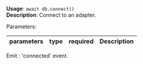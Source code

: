 **Usage**: `await db.connect()`      
**Description**: Connect to an adapter.

Parameters: 

| parameters             | type               | required       | Description                                                                                      |  
|------------------------|--------------------|----------------| ------------------------------------------------------------------------------------------------ |

Emit : 'connected' event.

